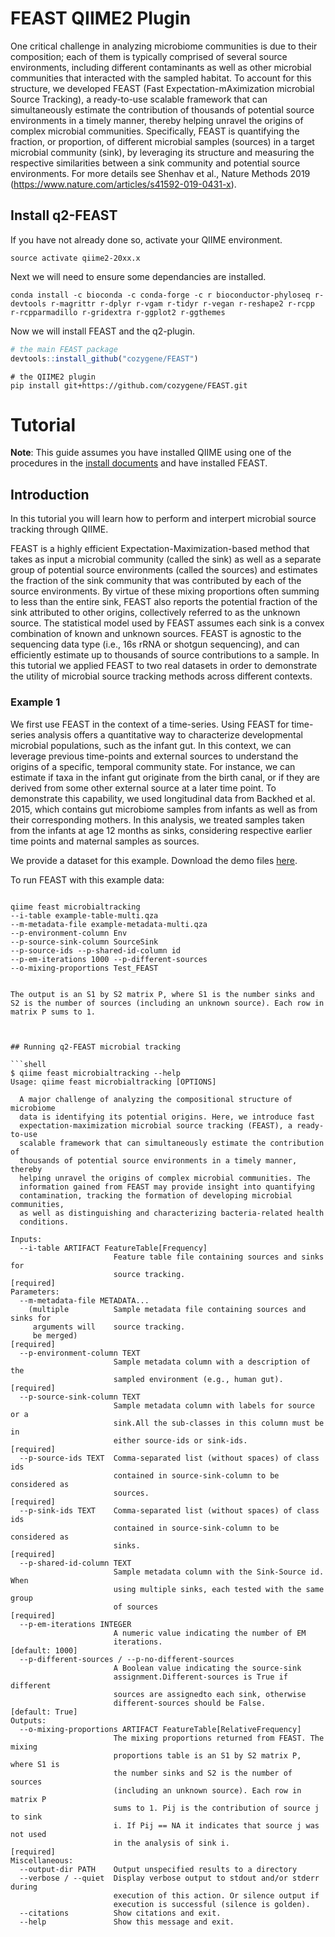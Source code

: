 
# FEAST QIIME2 Plugin


One critical challenge in analyzing microbiome communities is due to their composition; each of them is typically comprised of several source environments, including different contaminants as well as other microbial communities that interacted with the sampled habitat. To account for this structure, we developed FEAST (Fast Expectation-mAximization microbial Source Tracking), a ready-to-use scalable framework that can simultaneously estimate the contribution of thousands of potential source environments in a timely manner, thereby helping unravel the origins of complex microbial communities. Specifically, FEAST is quantifying the fraction, or proportion, of different microbial samples (sources) in a target microbial community (sink), by leveraging its structure and measuring the respective similarities between a sink community and potential source environments. For more details see Shenhav et al., Nature Methods 2019 (https://www.nature.com/articles/s41592-019-0431-x).

## Install q2-FEAST

If you have not already done so, activate your QIIME environment.

```shell
source activate qiime2-20xx.x
```
Next we will need to ensure some dependancies are installed.

```shell
conda install -c bioconda -c conda-forge -c r bioconductor-phyloseq r-devtools r-magrittr r-dplyr r-vgam r-tidyr r-vegan r-reshape2 r-rcpp r-rcpparmadillo r-gridextra r-ggplot2 r-ggthemes   
```

Now we will install FEAST and the q2-plugin.

```R
# the main FEAST package
devtools::install_github("cozygene/FEAST")
```
```shell
# the QIIME2 plugin
pip install git+https://github.com/cozygene/FEAST.git
```

# Tutorial 
**Note**: This guide assumes you have installed QIIME using one of the procedures in the [install documents](https://docs.qiime2.org/2019.7/install/) and have installed FEAST.


## Introduction 

In this tutorial you will learn how to perform and interpert microbial source tracking through QIIME. 



FEAST is a highly efficient Expectation-Maximization-based method that takes as input a microbial community (called the sink) as well as a separate group of potential source environments (called the sources) and estimates the fraction of the sink community that was contributed by each of the source environments. By virtue of these mixing proportions often summing to less than the entire sink, FEAST also reports the potential fraction of the sink attributed to other origins, collectively referred to as the unknown source. The statistical model used by FEAST assumes each sink is a convex combination of known and unknown sources. FEAST is agnostic to the sequencing data type (i.e., 16s rRNA or shotgun sequencing), and can efficiently estimate up to thousands of source contributions to a sample. In this tutorial we applied FEAST to two real datasets in order to demonstrate the utility of microbial source tracking methods across different contexts.  


### Example 1
We first use FEAST in the context of a time-series.  Using FEAST for time-series analysis offers a quantitative way to characterize developmental microbial populations, such as the infant gut. In this context, we can leverage previous time-points and external sources to understand the origins of a specific, temporal community state. For instance, we can estimate if taxa in the infant gut originate from the birth canal, or if they are derived from some other external source at a later time point. To demonstrate this capability, we used longitudinal data from Backhed et al. 2015, which contains gut microbiome samples from infants as well as from their corresponding mothers. In this analysis, we treated samples taken from the infants at age 12 months as sinks, considering respective earlier time points and maternal samples as sources.


We provide a dataset for this example. Download the demo files <a href="https://github.com/cameronmartino/FEAST/tree/FEAST_beta/q2_FEAST/tests/data">here</a>.

To run FEAST with this example data:

```shell

qiime feast microbialtracking 
--i-table example-table-multi.qza 
--m-metadata-file example-metadata-multi.qza 
--p-environment-column Env
--p-source-sink-column SourceSink 
--p-source-ids --p-shared-id-column id 
--p-em-iterations 1000 --p-different-sources 
--o-mixing-proportions Test_FEAST 
```

```

The output is an S1 by S2 matrix P, where S1 is the number sinks and S2 is the number of sources (including an unknown source). Each row in matrix P sums to 1.



## Running q2-FEAST microbial tracking

```shell
$ qiime feast microbialtracking --help
Usage: qiime feast microbialtracking [OPTIONS]

  A major challenge of analyzing the compositional structure of microbiome
  data is identifying its potential origins. Here, we introduce fast
  expectation-maximization microbial source tracking (FEAST), a ready-to-use
  scalable framework that can simultaneously estimate the contribution of
  thousands of potential source environments in a timely manner, thereby
  helping unravel the origins of complex microbial communities. The
  information gained from FEAST may provide insight into quantifying
  contamination, tracking the formation of developing microbial communities,
  as well as distinguishing and characterizing bacteria-related health
  conditions.

Inputs:
  --i-table ARTIFACT FeatureTable[Frequency]
                       Feature table file containing sources and sinks for
                       source tracking.                             [required]
Parameters:
  --m-metadata-file METADATA...
    (multiple          Sample metadata file containing sources and sinks for
     arguments will    source tracking.
     be merged)                                                     [required]
  --p-environment-column TEXT
                       Sample metadata column with a description of the
                       sampled environment (e.g., human gut).       [required]
  --p-source-sink-column TEXT
                       Sample metadata column with labels for source or a
                       sink.All the sub-classes in this column must be in
                       either source-ids or sink-ids.               [required]
  --p-source-ids TEXT  Comma-separated list (without spaces) of class ids
                       contained in source-sink-column to be considered as
                       sources.                                     [required]
  --p-sink-ids TEXT    Comma-separated list (without spaces) of class ids
                       contained in source-sink-column to be considered as
                       sinks.                                       [required]
  --p-shared-id-column TEXT
                       Sample metadata column with the Sink-Source id. When
                       using multiple sinks, each tested with the same group
                       of sources                                   [required]
  --p-em-iterations INTEGER
                       A numeric value indicating the number of EM
                       iterations.                             [default: 1000]
  --p-different-sources / --p-no-different-sources
                       A Boolean value indicating the source-sink
                       assignment.Different-sources is True if different
                       sources are assignedto each sink, otherwise
                       different-sources should be False.      [default: True]
Outputs:
  --o-mixing-proportions ARTIFACT FeatureTable[RelativeFrequency]
                       The mixing proportions returned from FEAST. The mixing
                       proportions table is an S1 by S2 matrix P, where S1 is
                       the number sinks and S2 is the number of sources
                       (including an unknown source). Each row in matrix P
                       sums to 1. Pij is the contribution of source j to sink
                       i. If Pij == NA it indicates that source j was not used
                       in the analysis of sink i.                   [required]
Miscellaneous:
  --output-dir PATH    Output unspecified results to a directory
  --verbose / --quiet  Display verbose output to stdout and/or stderr during
                       execution of this action. Or silence output if
                       execution is successful (silence is golden).
  --citations          Show citations and exit.
  --help               Show this message and exit.
```
